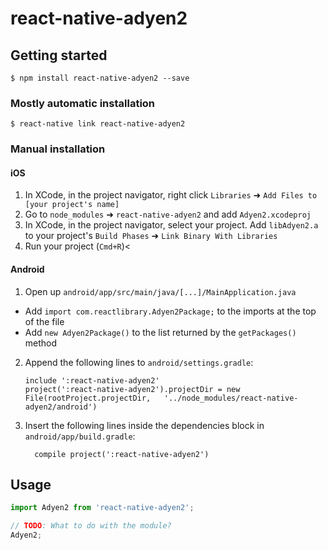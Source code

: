 # react-native-adyen2

## Getting started

`$ npm install react-native-adyen2 --save`

### Mostly automatic installation

`$ react-native link react-native-adyen2`

### Manual installation


#### iOS

1. In XCode, in the project navigator, right click `Libraries` ➜ `Add Files to [your project's name]`
2. Go to `node_modules` ➜ `react-native-adyen2` and add `Adyen2.xcodeproj`
3. In XCode, in the project navigator, select your project. Add `libAdyen2.a` to your project's `Build Phases` ➜ `Link Binary With Libraries`
4. Run your project (`Cmd+R`)<

#### Android

1. Open up `android/app/src/main/java/[...]/MainApplication.java`
  - Add `import com.reactlibrary.Adyen2Package;` to the imports at the top of the file
  - Add `new Adyen2Package()` to the list returned by the `getPackages()` method
2. Append the following lines to `android/settings.gradle`:
  	```
  	include ':react-native-adyen2'
  	project(':react-native-adyen2').projectDir = new File(rootProject.projectDir, 	'../node_modules/react-native-adyen2/android')
  	```
3. Insert the following lines inside the dependencies block in `android/app/build.gradle`:
  	```
      compile project(':react-native-adyen2')
  	```


## Usage
```javascript
import Adyen2 from 'react-native-adyen2';

// TODO: What to do with the module?
Adyen2;
```

